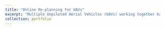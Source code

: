 ```yaml
---
title: "Online Re-planning for UAVs"
excerpt: "Multiple Unpiloted Aerial Vehicles (UAVs) working together have the potential to efficiently survey large geographical areas. Unfortunately, UAVs in the field may fail midway through a survey due to adverse weather, faster-than-expected battery drain, or mechanical malfunction, leaving part of the survey area uncovered. Here we propose an algorithm to online re-plan coverage routes for multiple UAVs to take over the remaining route of a failed team member. We first present a greedy path recovery algorithm whereby each UAV greedily absorbs the closest remaining vertices from the failed UAV's route into its own route. This method is then extended using an existing Tabu search method for multi-agent path repair to give successively better quality paths.  We call the new path repair algorithm GRIT (Greedy Repair Initializes Tabu search), and demonstrate it performing path repair for nominal paths planned with both a traditional lawnmower-style planner and a more sophisticated integer program based planner. We show that GRIT achieves adequate re-plans 10-50 times faster than two benchmark planners, making it ideal for online path repair in mid-flight, although the benchmarks eventually outperform GRIT if given unlimited computation time. <br/><img src='/images/500x300.png'>"
collection: portfolio
---
```

